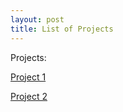 ```yaml
---
layout: post
title: List of Projects
---
```

Projects:

 [Project 1](https://fatimahsheikho.github.io/Project1.md)

 [Project 2 ](https://fatimahsheikho.github.io/project2.md)
